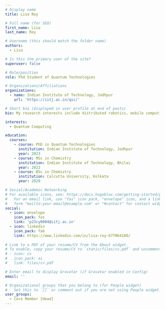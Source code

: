 ```yaml
---
# Display name
title: Lisa Roy

# Full name (for SEO)
first_name: Lisa
last_name: Roy

# Username (this should match the folder name)
authors:
  - Lisa

# Is this the primary user of the site?
superuser: false

# Role/position
role: Phd Student of Quantum Technologies

# Organizations/Affiliations
organizations:
  - name: Indian Institute of Technology, Jodhpur
    url: 'https://iitj.ac.in/qic/'

# Short bio (displayed in user profile at end of posts)
bio: My research interests include distributed robotics, mobile computing and programmable matter.

interests:
  - Quantum Computing

education:
  courses:
    - course: PhD in Quantum Technologies
      institution: Indian Institute of Technology, Jodhpur
      year: 2023
    - course: MSc in Chemistry
      institution: Indian Institute of Technology, Bhilai
      year: 2022
    - course: BSc in Chemistry
      institution: Calcutta University, Kolkata
      year: 2020

# Social/Academic Networking
# For available icons, see: https://docs.hugoblox.com/getting-started/page-builder/#icons
#   For an email link, use "fas" icon pack, "envelope" icon, and a link in the
#   form "mailto:your-email@example.com" or "#contact" for contact widget.
social:
  - icon: envelope
    icon_pack: fas
    link: 'p23cy0004@iitj.ac.in'
  - icon: linkedin
    icon_pack: fab
    link: https://www.linkedin.com/in/lisa-roy-677064180/
    
# Link to a PDF of your resume/CV from the About widget.
# To enable, copy your resume/CV to `static/files/cv.pdf` and uncomment the lines below.
# - icon: cv
#   icon_pack: ai
#   link: files/cv.pdf

# Enter email to display Gravatar (if Gravatar enabled in Config)
email: ''

# Organizational groups that you belong to (for People widget)
#   Set this to `[]` or comment out if you are not using People widget.
user_groups:
  - Core Member [Head]
---
```



